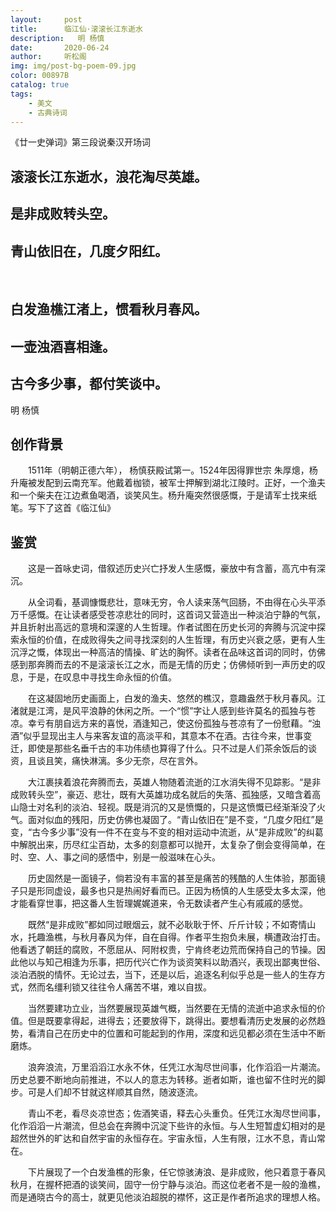 ```yaml
---
layout:     post
title:      临江仙·滚滚长江东逝水
description:   明 杨慎
date:       2020-06-24
author:     听松阁
img: img/post-bg-poem-09.jpg
color: 00897B
catalog: true
tags:
    - 美文
    - 古典诗词
---
```


《廿一史弹词》第三段说秦汉开场词

## 滚滚长江东逝水，浪花淘尽英雄。
## 是非成败转头空。
## 青山依旧在，几度夕阳红。
&nbsp;
## 白发渔樵江渚上，惯看秋月春风。
## 一壶浊酒喜相逢。
## 古今多少事，都付笑谈中。

明 杨慎

## 创作背景

　　1511年（明朝正德六年）， 杨慎获殿试第一。1524年因得罪世宗 朱厚熜，杨升庵被发配到云南充军。他戴着枷锁，被军士押解到湖北江陵时。正好，一个渔夫和一个柴夫在江边煮鱼喝酒，谈笑风生。杨升庵突然很感慨，于是请军士找来纸笔。写下了这首《临江仙》 





## 鉴赏

　　这是一首咏史词，借叙述历史兴亡抒发人生感慨，豪放中有含蓄，高亢中有深沉。

　　从全词看，基调慷慨悲壮，意味无穷，令人读来荡气回肠，不由得在心头平添万千感慨。在让读者感受苍凉悲壮的同时，这首词又营造出一种淡泊宁静的气氛，并且折射出高远的意境和深邃的人生哲理。作者试图在历史长河的奔腾与沉淀中探索永恒的价值，在成败得失之间寻找深刻的人生哲理，有历史兴衰之感，更有人生沉浮之慨，体现出一种高洁的情操、旷达的胸怀。读者在品味这首词的同时，仿佛感到那奔腾而去的不是滚滚长江之水，而是无情的历史；仿佛倾听到一声历史的叹息，于是，在叹息中寻找生命永恒的价值。

　　在这凝固地历史画面上，白发的渔夫、悠然的樵汉，意趣盎然于秋月春风。江渚就是江湾，是风平浪静的休闲之所。一个“惯”字让人感到些许莫名的孤独与苍凉。幸亏有朋自远方来的喜悦，酒逢知己，使这份孤独与苍凉有了一份慰藉。“浊酒”似乎显现出主人与来客友谊的高淡平和，其意本不在酒。古往今来，世事变迁，即使是那些名垂千古的丰功伟绩也算得了什么。只不过是人们茶余饭后的谈资，且谈且笑，痛快淋漓。多少无奈，尽在言外。

　　大江裹挟着浪花奔腾而去，英雄人物随着流逝的江水消失得不见踪影。“是非成败转头空”，豪迈、悲壮，既有大英雄功成名就后的失落、孤独感，又暗含着高山隐士对名利的淡泊、轻视。既是消沉的又是愤慨的，只是这愤慨已经渐渐没了火气。面对似血的残阳，历史仿佛也凝固了。“青山依旧在”是不变，“几度夕阳红”是变，“古今多少事”没有一件不在变与不变的相对运动中流逝，从“是非成败”的纠葛中解脱出来，历尽红尘百劫，太多的刻意都可以抛开，太复杂了倒会变得简单，在时、空、人、事之间的感悟中，别是一般滋味在心头。

　　历史固然是一面镜子，倘若没有丰富的甚至是痛苦的残酷的人生体验，那面镜子只是形同虚设，最多也只是热闹好看而已。正因为杨慎的人生感受太多太深，他才能看穿世事，把这番人生哲理娓娓道来，令无数读者产生心有戚戚的感觉。

　　既然“是非成败”都如同过眼烟云，就不必耿耿于怀、斤斤计较；不如寄情山水，托趣渔樵，与秋月春风为伴，自在自得。作者平生抱负未展，横遭政治打击。他看透了朝廷的腐败，不愿屈从、阿附权贵，宁肯终老边荒而保持自己的节操。因此他以与知己相逢为乐事，把历代兴亡作为谈资笑料以助酒兴，表现出鄙夷世俗、淡泊洒脱的情怀。无论过去，当下，还是以后，追逐名利似乎总是一些人的生存方式，然而名缰利锁又往往令人痛苦不堪，难以自拔。

　　当然要建功立业，当然要展现英雄气概，当然要在无情的流逝中追求永恒的价值。但是既要拿得起，进得去；还要放得下，跳得出。要想看清历史发展的必然趋势，看清自己在历史中的位置和可能起到的作用，深度和远见都必须在生活中不断磨炼。

　　浪奔浪流，万里滔滔江水永不休，任凭江水淘尽世间事，化作滔滔一片潮流。历史总要不断地向前推进，不以人的意志为转移。逝者如斯，谁也留不住时光的脚步。可是人们却不甘就这样顺其自然，随波逐流。

　　青山不老，看尽炎凉世态；佐酒笑语，释去心头重负。任凭江水淘尽世间事，化作滔滔一片潮流，但总会在奔腾中沉淀下些许的永恒。与人生短暂虚幻相对的是超然世外的旷达和自然宇宙的永恒存在。宇宙永恒，人生有限，江水不息，青山常在。

　　下片展现了一个白发渔樵的形象，任它惊骇涛浪、是非成败，他只着意于春风秋月，在握杯把酒的谈笑间，固守一份宁静与淡泊。而这位老者不是一般的渔樵，而是通晓古今的高士，就更见他淡泊超脱的襟怀，这正是作者所追求的理想人格。

